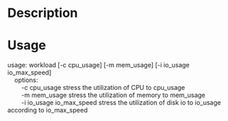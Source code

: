 # Description


# Usage
usage: workload [-c cpu_usage] [-m mem_usage] [-i io_usage io_max_speed]  
&nbsp;&nbsp;&nbsp;&nbsp;options:  
&nbsp;&nbsp;&nbsp;&nbsp;&nbsp;&nbsp;&nbsp;&nbsp;-c cpu_usage			stress the utilization of CPU to cpu_usage  
&nbsp;&nbsp;&nbsp;&nbsp;&nbsp;&nbsp;&nbsp;&nbsp;-m mem_usage			stress the utilization of memory to mem_usage  
&nbsp;&nbsp;&nbsp;&nbsp;&nbsp;&nbsp;&nbsp;&nbsp;-i io_usage io_max_speed	stress the utilization of disk io to io_usage according to io_max_speed  


